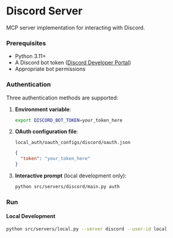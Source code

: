 # Discord Server
MCP server implementation for interacting with Discord.

### Prerequisites

- Python 3.11+
- A Discord bot token ([Discord Developer Portal](https://discord.com/developers/docs/getting-started))
- Appropriate bot permissions

### Authentication

Three authentication methods are supported:

1. **Environment variable**:
   ```bash
   export DISCORD_BOT_TOKEN=your_token_here
   ```

2. **OAuth configuration file**:
   ```
   local_auth/oauth_configs/discord/oauth.json
   ```
   ```json
   {
     "token": "your_token_here"
   }
   ```

3. **Interactive prompt** (local development only):
   ```bash
   python src/servers/discord/main.py auth
   ```

### Run

#### Local Development

```bash
python src/servers/local.py --server discord --user-id local
```
